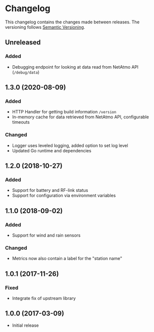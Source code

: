 # Changelog

This changelog contains the changes made between releases. The versioning follows [Semantic Versioning](https://semver.org/).

## Unreleased

### Added

- Debugging endpoint for looking at data read from NetAtmo API (`/debug/data`)

## 1.3.0 (2020-08-09)

### Added

- HTTP Handler for getting build information `/version`
- In-memory cache for data retrieved from NetAtmo API, configurable timeouts

### Changed

- Logger uses leveled logging, added option to set log level
- Updated Go runtime and dependencies

## 1.2.0 (2018-10-27)

### Added

- Support for battery and RF-link status
- Support for configuration via environment variables

## 1.1.0 (2018-09-02)

### Added

- Support for wind and rain sensors

### Changed

- Metrics now also contain a label for the "station name"

## 1.0.1 (2017-11-26)

### Fixed

- Integrate fix of upstream library

## 1.0.0 (2017-03-09)

- Initial release
